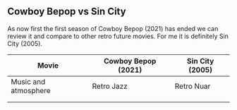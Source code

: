 ## Cowboy Bepop vs Sin City

As now first the first season of Cowboy Bepop (2021) has ended we can review it and compare to other retro future movies. For me it is definitely Sin City (2005).

| Movie                | Cowboy Bepop (2021) | Sin City (2005) |
|----------------------|---------------------|-----------------|
| Music and atmosphere | Retro Jazz          | Retro Nuar      |
|                      |                     |                 |
|                      |                     |                 |
